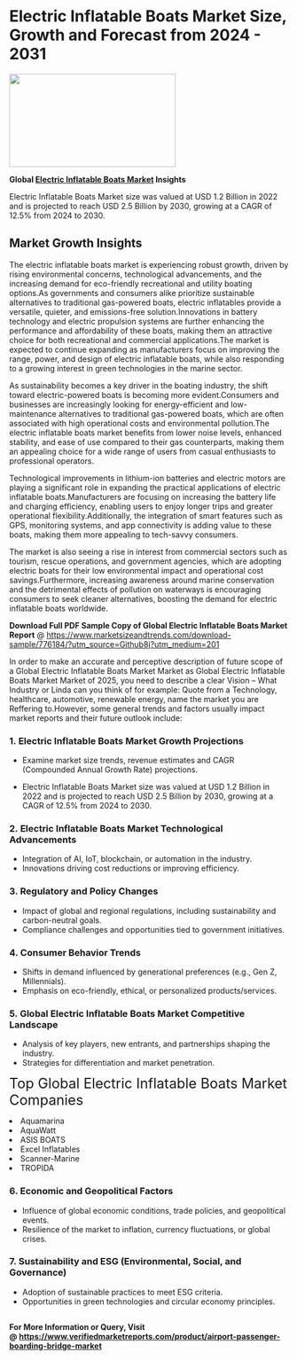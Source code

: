 <H1>Electric Inflatable Boats Market Size, Growth and Forecast from 2024 - 2031</H1><img class="aligncenter size-medium wp-image-584254" src="https://thirdeyenews.in/wp-content/uploads/2024/09/Global-Market-Research-300x168.jpeg" alt="" width="300" height="168" /><p><strong>Global&nbsp;<a href="https://www.marketsizeandtrends.com/download-sample/776184/?utm_source=Github8j?utm_medium=201">Electric Inflatable Boats Market</a> Insights</strong></p><p>Electric Inflatable Boats Market size was valued at USD 1.2 Billion in 2022 and is projected to reach USD 2.5 Billion by 2030, growing at a CAGR of 12.5% from 2024 to 2030.</p><p><h2>Market Growth Insights</h2> <p>The electric inflatable boats market is experiencing robust growth, driven by rising environmental concerns, technological advancements, and the increasing demand for eco-friendly recreational and utility boating options.As governments and consumers alike prioritize sustainable alternatives to traditional gas-powered boats, electric inflatables provide a versatile, quieter, and emissions-free solution.Innovations in battery technology and electric propulsion systems are further enhancing the performance and affordability of these boats, making them an attractive choice for both recreational and commercial applications.The market is expected to continue expanding as manufacturers focus on improving the range, power, and design of electric inflatable boats, while also responding to a growing interest in green technologies in the marine sector.</p> <p>As sustainability becomes a key driver in the boating industry, the shift toward electric-powered boats is becoming more evident.Consumers and businesses are increasingly looking for energy-efficient and low-maintenance alternatives to traditional gas-powered boats, which are often associated with high operational costs and environmental pollution.The electric inflatable boats market benefits from lower noise levels, enhanced stability, and ease of use compared to their gas counterparts, making them an appealing choice for a wide range of users from casual enthusiasts to professional operators.</p> <p>Technological improvements in lithium-ion batteries and electric motors are playing a significant role in expanding the practical applications of electric inflatable boats.Manufacturers are focusing on increasing the battery life and charging efficiency, enabling users to enjoy longer trips and greater operational flexibility.Additionally, the integration of smart features such as GPS, monitoring systems, and app connectivity is adding value to these boats, making them more appealing to tech-savvy consumers.</p> <p>The market is also seeing a rise in interest from commercial sectors such as tourism, rescue operations, and government agencies, which are adopting electric boats for their low environmental impact and operational cost savings.Furthermore, increasing awareness around marine conservation and the detrimental effects of pollution on waterways is encouraging consumers to seek cleaner alternatives, boosting the demand for electric inflatable boats worldwide.</p> <p><span class=""><strong>Download Full PDF Sample Copy of Global Electric Inflatable Boats Market Report</strong> @ <a href="https://www.marketsizeandtrends.com/download-sample/776184/?utm_source=Github8j?utm_medium=201" target="_blank">https://www.marketsizeandtrends.com/download-sample/776184/?utm_source=Github8j?utm_medium=201</a></span></p><p>In order to make an accurate and perceptive description of future scope of a Global&nbsp;Electric Inflatable Boats Market Market as Global&nbsp;Electric Inflatable Boats Market Market of 2025, you need to describe a clear Vision &ndash; What Industry or Linda can you think of for example: Quote from a Technology, healthcare, automotive, renewable energy, name the market you are Reffering to.However, some general trends and factors usually impact market reports and their future outlook include:</p><h3>1.&nbsp;<strong>Electric Inflatable Boats Market Growth Projections</strong></h3><ul><li>Examine market size trends, revenue estimates and CAGR (Compounded Annual Growth Rate) projections.</li><li><p>Electric Inflatable Boats Market size was valued at USD 1.2 Billion in 2022 and is projected to reach USD 2.5 Billion by 2030, growing at a CAGR of 12.5% from 2024 to 2030.</p></li></ul><h3>2.&nbsp;<strong>Electric Inflatable Boats Market Technological Advancements</strong></h3><ul><li>Integration of AI, IoT, blockchain, or automation in the industry.</li><li>Innovations driving cost reductions or improving efficiency.</li></ul><h3>3.&nbsp;<strong>Regulatory and Policy Changes</strong></h3><ul><li>Impact of global and regional regulations, including sustainability and carbon-neutral goals.</li><li>Compliance challenges and opportunities tied to government initiatives.</li></ul><h3>4.&nbsp;<strong>Consumer Behavior Trends</strong></h3><ul><li>Shifts in demand influenced by generational preferences (e.g., Gen Z, Millennials).</li><li>Emphasis on eco-friendly, ethical, or personalized products/services.</li></ul><h3>5.&nbsp;<strong>Global Electric Inflatable Boats Market Competitive Landscape</strong></h3><ul><li>Analysis of key players, new entrants, and partnerships shaping the industry.</li><li>Strategies for differentiation and market penetration.</li></ul><p data-pm-slice="1 1 []"><span style="color: inherit; font-family: inherit; font-size: 25px;">Top Global Electric Inflatable Boats Market Companies</span></p><div class="" data-test-id=""><p><li>Aquamarina</li><li> AquaWatt</li><li> ASIS BOATS</li><li> Excel Inflatables</li><li> Scanner-Marine</li><li> TROPIDA</li></p></div><h3>6.&nbsp;<strong>Economic and Geopolitical Factors</strong></h3><ul><li>Influence of global economic conditions, trade policies, and geopolitical events.</li><li>Resilience of the market to inflation, currency fluctuations, or global crises.</li></ul><h3>7.&nbsp;<strong>Sustainability and ESG (Environmental, Social, and Governance)</strong></h3><ul><li>Adoption of sustainable practices to meet ESG criteria.</li><li>Opportunities in green technologies and circular economy principles.</li></ul><h2><strong style="font-size: 14px;">For More Information or Query, Visit @&nbsp;</strong><a style="background-color: #ffffff; font-size: 14px;" href="https://www.marketsizeandtrends.com/report/electric-inflatable-boats-market/" target="_blank">https://www.verifiedmarketreports.com/product/airport-passenger-boarding-bridge-market</a></h2>